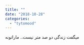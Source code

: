 ```yaml
---
title: ""
date: "2018-10-28"
categories: 
  - "tytomood"
---
```


میگفت زندگی دو صد متر نیست.. ماراتونه
